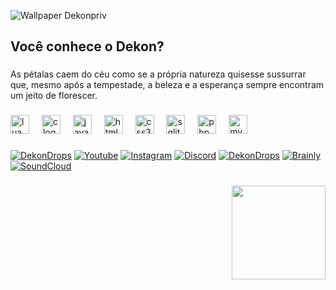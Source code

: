 ![Wallpaper Dekonpriv](https://i.imgur.com/rjBLygA.gif)

<h2 align="left">Você conhece o  Dekon?</h2>

###

<p align="left">As pétalas caem do céu como se a própria natureza quisesse sussurrar que, mesmo após a tempestade, a beleza e a esperança sempre encontram um jeito de florescer.</p>

###

<div align="left">
  <img src="https://cdn.jsdelivr.net/gh/devicons/devicon/icons/lua/lua-original.svg" height="30" alt="lua logo"  />
  <img width="12" />
  <img src="https://cdn.jsdelivr.net/gh/devicons/devicon/icons/c/c-original.svg" height="30" alt="c logo"  />
  <img width="12" />
  <img src="https://cdn.jsdelivr.net/gh/devicons/devicon/icons/javascript/javascript-original.svg" height="30" alt="javascript logo"  />
  <img width="12" />
  <img src="https://cdn.jsdelivr.net/gh/devicons/devicon/icons/html5/html5-original.svg" height="30" alt="html5 logo"  />
  <img width="12" />
  <img src="https://cdn.jsdelivr.net/gh/devicons/devicon/icons/css3/css3-original.svg" height="30" alt="css3 logo"  />
  <img width="12" />
  <img src="https://cdn.jsdelivr.net/gh/devicons/devicon/icons/sqlite/sqlite-original.svg" height="30" alt="sqlite logo"  />
  <img width="12" />
  <img src="https://cdn.jsdelivr.net/gh/devicons/devicon/icons/php/php-original.svg" height="30" alt="php logo"  />
  <img width="12" />
  <img src="https://cdn.jsdelivr.net/gh/devicons/devicon/icons/mysql/mysql-original.svg" height="30" alt="mysql logo"  />
</div>

###

[![DekonDrops](https://i.imgur.com/wCs2u6n.png)](https://dekondrops.blogspot.com/)
[![Youtube](https://i.imgur.com/cZu4uDa.png)](https://www.youtube.com/@Dekonpriv/)
[![Instagram](https://i.imgur.com/KNx94tT.png)](https://www.instagram.com/dekonpriv)
[![Discord](https://i.imgur.com/cm9pvLD.png)](https://discord.com/invite/ctxDkwurwk)
[![DekonDrops](https://i.imgur.com/MAajuJ0.png)](https://deviantart.com/dekonartes)
[![Brainly](https://i.imgur.com/CXoh7Lg.png)](https://brainly.com.br/app/profile/47172931/answers)
[![SoundCloud](https://i.imgur.com/DuxbE5Z.png)](http://soundcloud.com/dekonofc)

###

<img align="right" height="150" src="https://i.imgur.com/OjgHpnO.png"  />
